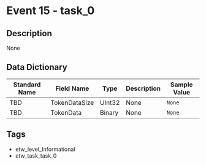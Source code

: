 # Event 15 - task_0

## Description
None

## Data Dictionary
|Standard Name|Field Name|Type|Description|Sample Value|
|---|---|---|---|---|
|TBD|TokenDataSize|UInt32|None|`None`|
|TBD|TokenData|Binary|None|`None`|

## Tags
* etw_level_Informational
* etw_task_task_0